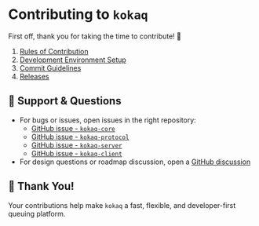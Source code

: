 # Contributing to `kokaq`

First off, thank you for taking the time to contribute! 🎉

1. [Rules of Contribution](RULES.md)
1. [Development Environment Setup](SETUP.md)
1. [Commit Guidelines](COMMIT_GUIDELINES.md)
1. [Releases](RELEASE.md)

## 🙋 Support & Questions

- For bugs or issues, open issues in the right repository:
  - [GitHub issue - `kokaq-core`](https://github.com/kokaq/kokaq-core/issues)
  - [GitHub issue - `kokaq-protocol`](https://github.com/kokaq/kokaq-protocol/issues)
  - [GitHub issue - `kokaq-server`](https://github.com/kokaq/kokaq-server/issues)
  - [GitHub issue - `kokaq-client`](https://github.com/kokaq/kokaq-client/issues)
- For design questions or roadmap discussion, open a [GitHub discussion](https://github.com/orgs/kokaq/discussions)

## 🙌 Thank You!

Your contributions help make `kokaq` a fast, flexible, and developer-first queuing platform.
